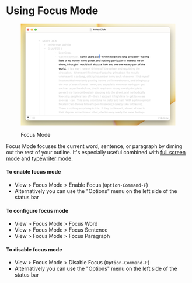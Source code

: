 # Using Focus Mode

<figure><img src="../.gitbook/assets/FocusMode.png" alt=""><figcaption><p>Focus Mode</p></figcaption></figure>

Focus Mode focuses the current word, sentence, or paragraph by diming out the rest of your outline. It's especially useful combined with [full screen mode](using-full-screen-mode.md) and [typewriter mode](using-typewriter-mode.md).

#### To enable focus mode

* View > Focus Mode > Enable Focus (`Option-Command-F`)
* Alternatively you can use the "Options" menu on the left side of the status bar

#### To configure focus mode

* View > Focus Mode > Focus Word
* View > Focus Mode > Focus Sentence
* View > Focus Mode > Focus Paragraph

#### To disable focus mode

* View > Focus Mode > Disable Focus (`Option-Command-F`)
* Alternatively you can use the "Options" menu on the left side of the status bar
